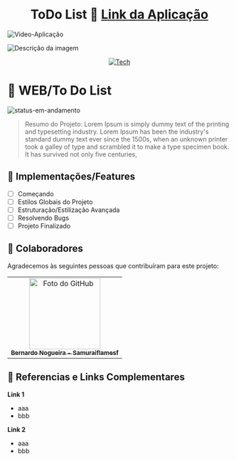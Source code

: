 <div align="center">
  
# ToDo List 📁 <a href="#">Link da Aplicação</a>

</div>

![Video-Aplicação](https://user-images.githubusercontent.com/62897976/185768202-9e2fda79-b014-4d99-a10e-1f0852a981a1.gif)

<img src="./src/Assets/gif.gif" alt="Descrição da imagem">

<div align="center">
  
[![Tech](https://skillicons.dev/icons?i=html,css,js,bootstrap,php,mysql)](https://skillicons.dev)

</div>

# 📄 WEB/To Do List

<!-- ![status-finalizado](https://user-images.githubusercontent.com/62897976/185768561-589083e1-f18f-480b-9709-0ca24acf9c6d.svg) -->
![status-em-andamento](https://user-images.githubusercontent.com/62897976/185768581-1d051a52-2e60-4378-b31d-39028cbfb5c8.svg)

> Resumo do Projeto: Lorem Ipsum is simply dummy text of the printing and typesetting industry. Lorem Ipsum has been the industry's standard dummy text ever since the 1500s, when an unknown printer took a galley of type and scrambled it to make a type specimen book. It has survived not only five centuries,

## 🎯 Implementações/Features

- [ ] Começando
- [ ] Estilos Globais do Projeto
- [ ] Estruturação/Estilização Avançada
- [ ] Resolvendo Bugs
- [ ] Projeto Finalizado

## 🤝 Colaboradores

Agradecemos às seguintes pessoas que contribuíram para este projeto:

<table>
  <tr>
    <td align="center">
      <a href="https://github.com/Samuraiflamesf">
        <img src="https://avatars.githubusercontent.com/u/62897976?s=400&u=afa8e717adda64a162c125cbbbcdfa187b86348a&v=4" width="160px;" alt="Foto do GitHub"/><br>
          <sub>
          <b>
          Bernardo Nogueira - Samuraiflamesf
          </b>
        </sub>
      </a>
    </td>
  </tr>
</table>

## 📕 Referencias e Links Complementares

**Link 1**

- aaa
- bbb

**Link 2**

- aaa
- bbb
